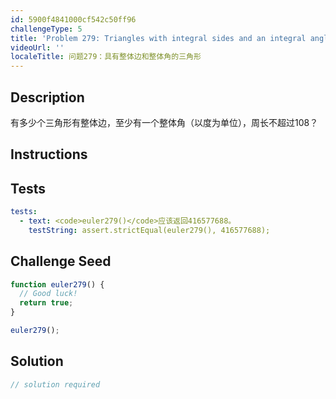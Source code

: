 ```yaml
---
id: 5900f4841000cf542c50ff96
challengeType: 5
title: 'Problem 279: Triangles with integral sides and an integral angle'
videoUrl: ''
localeTitle: 问题279：具有整体边和整体角的三角形
---
```


## Description
<section id="description">有多少个三角形有整体边，至少有一个整体角（以度为单位），周长不超过108？ </section>

## Instructions
<section id="instructions">
</section>

## Tests
<section id='tests'>

```yml
tests:
  - text: <code>euler279()</code>应该返回416577688。
    testString: assert.strictEqual(euler279(), 416577688);

```

</section>

## Challenge Seed
<section id='challengeSeed'>

<div id='js-seed'>

```js
function euler279() {
  // Good luck!
  return true;
}

euler279();

```

</div>



</section>

## Solution
<section id='solution'>

```js
// solution required
```
</section>
